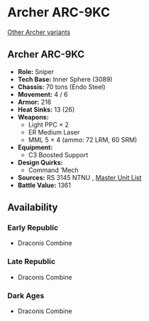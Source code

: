 # Archer ARC-9KC 

[Other Archer variants](../archer.md) 

## Archer ARC-9KC 

- **Role:** Sniper 
- **Tech Base:** Inner Sphere (3089) 
- **Chassis:** 70 tons (Endo Steel) 
- **Movement:** 4 / 6 
- **Armor:** 216 
- **Heat Sinks:** 13 (26) 
- **Weapons:** 
  - Light PPC × 2 
  - ER Medium Laser 
  - MML 5 × 4 (ammo: 72 LRM, 60 SRM) 
- **Equipment:** 
  - C3 Boosted Support 
- **Design Quirks:** 
  - Command ’Mech 
- **Sources:** RS 3145 NTNU , [Master Unit List](http://masterunitlist.info/Unit/Details/6875/archer-arc-9kc) 
- **Battle Value:** 1361 

## Availability 

### Early Republic 

- Draconis Combine 

### Late Republic 

- Draconis Combine 

### Dark Ages 

- Draconis Combine 

